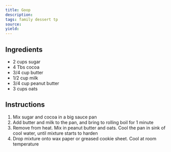 ```yaml
---
title: Goop
description: 
tags: family dessert tp
source: 
yield: 
---
```

## Ingredients
- 2 cups sugar
- 4 Tbs cocoa
- 3/4 cup butter
- 1/2 cup milk
- 3/4 cup peanut butter
- 3 cups oats

## Instructions
1. Mix sugar and cocoa in a big sauce pan
2. Add butter and milk to the pan, and bring to rolling boil for 1 minute
3. Remove from heat. Mix in peanut butter and oats. Cool the pan in sink of cool water, until mixture starts to harden
4. Drop mixture onto wax paper or greased cookie sheet. Cool at room temperature

